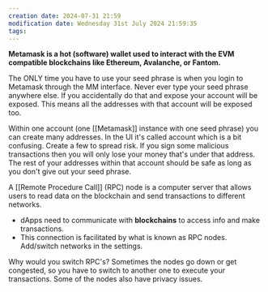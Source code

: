 ```yaml
---
creation date: 2024-07-31 21:59
modification date: Wednesday 31st July 2024 21:59:35
tags:
---
```


**Metamask is a hot (software) wallet used to interact with the EVM compatible blockchains like Ethereum, Avalanche, or Fantom.**


The ONLY time you have to use your seed phrase is when you login to Metamask through the MM interface. Never ever type your seed phrase anywhere else. If you accidentally do that and expose your account will be exposed. This means all the addresses with that account will be exposed too.


Within one account (one [[Metamask]] instance with one seed phrase) you can create many addresses. In the UI it's called account which is a bit confusing. Create a few to spread risk. If you sign some malicious transactions then you will only lose your money that's under that address. The rest of your addresses within that account should be safe as long as you don't give out your seed phrase.


A [[Remote Procedure Call]] (RPC) node is a computer server that allows users to read data on the blockchain and send transactions to different networks.
- dApps need to communicate with **blockchains** to access info and make transactions. 
- This connection is facilitated by what is known as RPC nodes. Add/switch networks in the settings. 

Why would you switch RPC's? Sometimes the nodes go down or get congested, so you have to switch to another one to execute your transactions. Some of the nodes also have privacy issues.